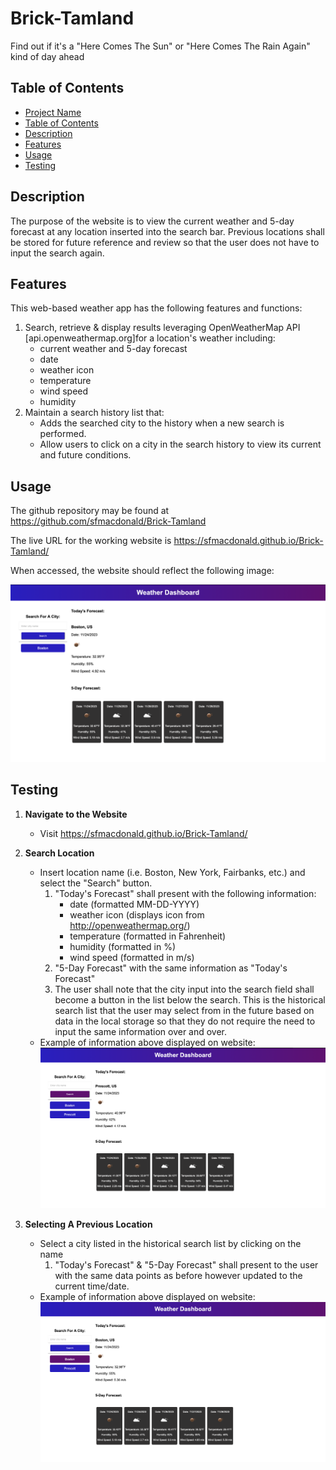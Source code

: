 # Brick-Tamland
Find out if it's a "Here Comes The Sun" or "Here Comes The Rain Again" kind of day ahead

## Table of Contents

- [Project Name](#brick-tamland)
- [Table of Contents](#table-of-contents)
- [Description](#description)
- [Features](#features)
- [Usage](#usage)
- [Testing](#testing)

## Description

The purpose of the website is to view the current weather and 5-day forecast at any location inserted into the search bar. Previous locations shall be stored for future reference and review so that the user does not have to input the search again.

## Features

This web-based weather app has the following features and functions:

1. Search, retrieve & display results leveraging OpenWeatherMap API [api.openweathermap.org]for a location's weather including:
    - current weather and 5-day forecast 
    - date
    - weather icon
    - temperature
    - wind speed
    - humidity
2. Maintain a search history list that:
    - Adds the searched city to the history when a new search is performed.
    - Allow users to click on a city in the search history to view its current and future conditions.
  
## Usage

The github repository may be found at https://github.com/sfmacdonald/Brick-Tamland

The live URL for the working website is https://sfmacdonald.github.io/Brick-Tamland/

When accessed, the website should reflect the following image:

![Home](<./Screen Shot 2023-11-24 at 7.24.22 PM.png>)

## Testing

1. **Navigate to the Website**
   - Visit https://sfmacdonald.github.io/Brick-Tamland/

2. **Search Location**
    - Insert location name (i.e. Boston, New York, Fairbanks, etc.) and select the "Search" button.
        1. "Today's Forecast" shall present with the following information:
            -  date (formatted MM-DD-YYYY)
            - weather icon (displays icon from http://openweathermap.org/)
            - temperature (formatted in Fahrenheit)
            - humidity (formatted in %)
            - wind speed (formatted in m/s)
        2. "5-Day Forecast" with the same information as "Today's Forecast"
        3. The user shall note that the city input into the search field shall become a button in the list below the search. This is the historical search list that the user may select from in the future based on data in the local storage so that they do not require the need to input the same information over and over. 
    - Example of information above displayed on website: 
    ![New Search](<./Screen Shot 2023-11-24 at 7.25.52 PM.png>)
        
3. **Selecting A Previous Location**
    - Select a city listed in the historical search list by clicking on the name
        1. "Today's Forecast" & "5-Day Forecast" shall present to the user with the same data points as before however updated to the current time/date.
    - Example of information above displayed on website: 
        ![Select Old](<./Screen Shot 2023-11-24 at 7.29.17 PM.png>)